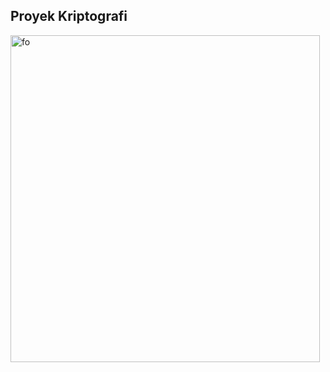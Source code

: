 <h2>Proyek Kriptografi</h2>
<img width="495" height="523" alt="fo" src="https://github.com/user-attachments/assets/00669e37-3ce8-4fd5-afa0-c5ca45ec43b9" />
